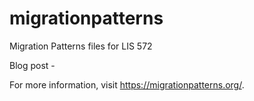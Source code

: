 # migrationpatterns
Migration Patterns files for LIS 572

Blog post - 

For more information, visit https://migrationpatterns.org/.
